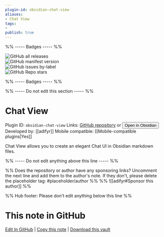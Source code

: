 ```yaml
---
plugin-id: obsidian-chat-view
aliases:
- Chat View
tags: 
- 
publish: true
---
```


%% ----- Badges ----- %%

![GitHub all releases](https://img.shields.io/github/downloads/adifyr/obsidian-chat-view/total?color=573E7A&logo=github&style=for-the-badge)   
![GitHub manifest version](https://img.shields.io/github/manifest-json/v/adifyr/obsidian-chat-view?color=573E7A&logo=github&style=for-the-badge)   
![GitHub issues by-label](https://img.shields.io/github/issues/adifyr/obsidian-chat-view/help%20wanted?color=573E7A&logo=github&style=for-the-badge)   
![GitHub Repo stars](https://img.shields.io/github/stars/adifyr/obsidian-chat-view?color=573E7A&logo=github&style=for-the-badge)

%% ----- Badges ----- %%

%% ----- Do not edit this section ----- %%

# Chat View

Plugin ID: `obsidian-chat-view`
Links: [GitHub repository](https://github.com/adifyr/obsidian-chat-view) or [<button id=HH>Open in Obsidian</button>](obsidian://show-plugin?id=obsidian-chat-view)
Developed by: [[adifyr]]
Mobile compatible: [[Mobile-compatible plugins|Yes]]

Chat View allows you to create an elegant Chat UI in Obsidian markdown files.

%% ----- Do not edit anything above this line ----- %% 

%% Does the repository or author have any sponsoring links? Uncomment the next line and add them to the author's note. If they don't, please delete the placeholder tag: #placeholder/author %%
%% ![[adifyr#Sponsor this author]] %%

%% Hub footer: Please don't edit anything below this line %%

# This note in GitHub

<span class="git-footer">[Edit In GitHub](https://github.dev/obsidian-community/obsidian-hub/blob/main/02%20-%20Community%20Expansions/02.05%20All%20Community%20Expansions/Plugins/obsidian-chat-view.md "git-hub-edit-note") | [Copy this note](https://raw.githubusercontent.com/obsidian-community/obsidian-hub/main/02%20-%20Community%20Expansions/02.05%20All%20Community%20Expansions/Plugins/obsidian-chat-view.md "git-hub-copy-note") | [Download this vault](https://github.com/obsidian-community/obsidian-hub/archive/refs/heads/main.zip "git-hub-download-vault") </span>
